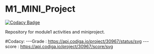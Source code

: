 # M1_MINI_Project

[![Codacy Badge](https://api.codacy.com/project/badge/Grade/b8c6001d3f174feca7dce67ec31b5a98)](https://app.codacy.com/gh/Indrajith-07/M1_MINIProject_Utility?utm_source=github.com&utm_medium=referral&utm_content=Indrajith-07/M1_MINIProject_Utility&utm_campaign=Badge_Grade_Settings)

Repository for module1 activities and miniproject.


#Codacy:
        ---Grade : https://api.codiga.io/project/30967/status/svg
        ---score : https://api.codiga.io/project/30967/score/svg
